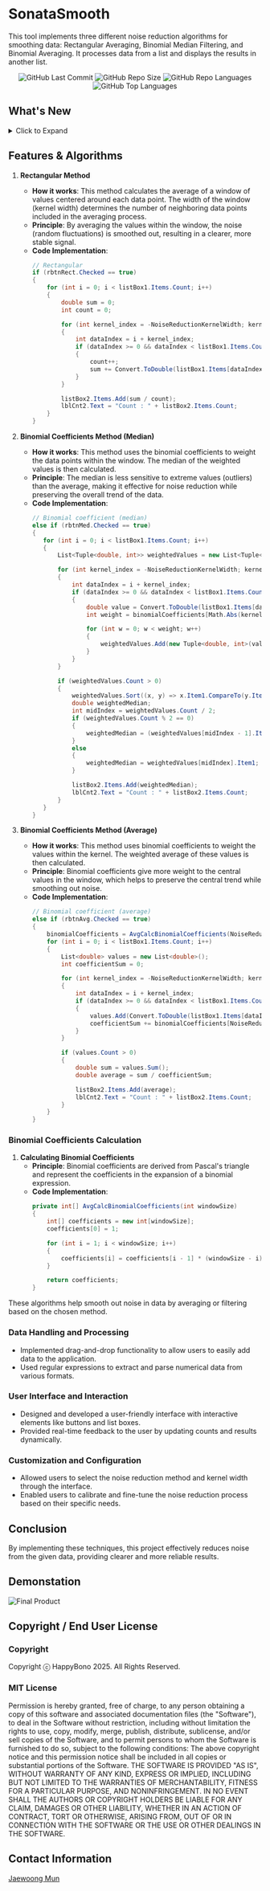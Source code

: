 # SonataSmooth
This tool implements three different noise reduction algorithms for smoothing data: Rectangular Averaging, Binomial Median Filtering, and Binomial Averaging. It processes data from a list and displays the results in another list.

<div align="center">
<img alt="GitHub Last Commit" src="https://img.shields.io/github/last-commit/happybono/SonataSmooth"> 
<img alt="GitHub Repo Size" src="https://img.shields.io/github/repo-size/happybono/SonataSmooth">
<img alt="GitHub Repo Languages" src="https://img.shields.io/github/languages/count/happybono/SonataSmooth">
<img alt="GitHub Top Languages" src="https://img.shields.io/github/languages/top/HappyBono/SonataSmooth">
</div>

## What's New
<details>
<summary>Click to Expand</summary>
  
### v1.0.0.0
#### January 19, 2025
>[Initial release.](https://github.com/happybono/SonataSmooth/commit/1c9911992e2b0ec6b984828519ac78cbcb5a0a51)<br>

### v1.0.1.0
#### January 19, 2025
> [Minor bugs fixed.](https://github.com/happybono/SonataSmooth/commit/a8a9cfd481aa7616bdbc14e27d71a9a6616d171b)<br><br>
> [Explained NoiseReductionKernelWidth and updated algorithm details in README.md.](https://github.com/happybono/SonataSmooth/commit/dbad0337d5c7534902db7f22f6dc23ff60a54a4e)

### v1.0.2.0
#### January 20, 2025
> [Bugs fixed.](https://github.com/happybono/SonataSmooth/commit/f7d0568b4ebf30ed7868885a9bff92960e757b13)<br>
</details>

## Features & Algorithms
1. **Rectangular Method**
   - **How it works**: This method calculates the average of a window of values centered around each data point. The width of the window (kernel width) determines the number of neighboring data points included in the averaging process.
   - **Principle**: By averaging the values within the window, the noise (random fluctuations) is smoothed out, resulting in a clearer, more stable signal.
   - **Code Implementation**:
     ```csharp
     // Rectangular
     if (rbtnRect.Checked == true)
     {
         for (int i = 0; i < listBox1.Items.Count; i++)
         {
             double sum = 0;
             int count = 0;

             for (int kernel_index = -NoiseReductionKernelWidth; kernel_index <= NoiseReductionKernelWidth; kernel_index++)
             {
                 int dataIndex = i + kernel_index;
                 if (dataIndex >= 0 && dataIndex < listBox1.Items.Count)
                 {
                     count++;
                     sum += Convert.ToDouble(listBox1.Items[dataIndex]);
                 }
             }

             listBox2.Items.Add(sum / count);
             lblCnt2.Text = "Count : " + listBox2.Items.Count;
         }
     }
     ```

2. **Binomial Coefficients Method (Median)**
   - **How it works**: This method uses the binomial coefficients to weight the data points within the window. The median of the weighted values is then calculated.
   - **Principle**: The median is less sensitive to extreme values (outliers) than the average, making it effective for noise reduction while preserving the overall trend of the data.
   - **Code Implementation**:
     ```csharp
     // Binomial coefficient (median)
     else if (rbtnMed.Checked == true)
     {
        for (int i = 0; i < listBox1.Items.Count; i++)
        {
            List<Tuple<double, int>> weightedValues = new List<Tuple<double, int>>();

            for (int kernel_index = -NoiseReductionKernelWidth; kernel_index <= NoiseReductionKernelWidth; kernel_index++)
            {
                int dataIndex = i + kernel_index;
                if (dataIndex >= 0 && dataIndex < listBox1.Items.Count && (NoiseReductionKernelWidth + kernel_index) >= 0 && (NoiseReductionKernelWidth + kernel_index) < binomialCoefficients.Length)
                {
                    double value = Convert.ToDouble(listBox1.Items[dataIndex]);
                    int weight = binomialCoefficients[Math.Abs(kernel_index)];

                    for (int w = 0; w < weight; w++)
                    {
                        weightedValues.Add(new Tuple<double, int>(value, weight));
                    }
                }
            }

            if (weightedValues.Count > 0)
            {
                weightedValues.Sort((x, y) => x.Item1.CompareTo(y.Item1));
                double weightedMedian;
                int midIndex = weightedValues.Count / 2;
                if (weightedValues.Count % 2 == 0)
                {
                    weightedMedian = (weightedValues[midIndex - 1].Item1 + weightedValues[midIndex].Item1) / 2.0;
                }
                else
                {
                    weightedMedian = weightedValues[midIndex].Item1;
                }

                listBox2.Items.Add(weightedMedian);
                lblCnt2.Text = "Count : " + listBox2.Items.Count;
            }
        }
     }
     ```

3. **Binomial Coefficients Method (Average)**
   - **How it works**: This method uses binomial coefficients to weight the values within the kernel. The weighted average of these values is then calculated.
   - **Principle**: Binomial coefficients give more weight to the central values in the window, which helps to preserve the central trend while smoothing out noise.
   - **Code Implementation**:
     ```csharp
     // Binomial coefficient (average)
     else if (rbtnAvg.Checked == true)
     {
         binomialCoefficients = AvgCalcBinomialCoefficients(NoiseReductionKernelWidth * 2 + 1);
         for (int i = 0; i < listBox1.Items.Count; i++)
         {
             List<double> values = new List<double>();
             int coefficientSum = 0;

             for (int kernel_index = -NoiseReductionKernelWidth; kernel_index <= NoiseReductionKernelWidth; kernel_index++)
             {
                 int dataIndex = i + kernel_index;
                 if (dataIndex >= 0 && dataIndex < listBox1.Items.Count)
                 {
                     values.Add(Convert.ToDouble(listBox1.Items[dataIndex]) * binomialCoefficients[NoiseReductionKernelWidth + kernel_index]);
                     coefficientSum += binomialCoefficients[NoiseReductionKernelWidth + kernel_index];
                 }
             }

             if (values.Count > 0)
             {
                 double sum = values.Sum();
                 double average = sum / coefficientSum;

                 listBox2.Items.Add(average);
                 lblCnt2.Text = "Count : " + listBox2.Items.Count;
             }
         }
     }
     ```

### Binomial Coefficients Calculation
1. **Calculating Binomial Coefficients**
   - **Principle**: Binomial coefficients are derived from Pascal's triangle and represent the coefficients in the expansion of a binomial expression.
   - **Code Implementation**:
     ```csharp
     private int[] AvgCalcBinomialCoefficients(int windowSize)
     {
         int[] coefficients = new int[windowSize];
         coefficients[0] = 1;

         for (int i = 1; i < windowSize; i++)
         {
             coefficients[i] = coefficients[i - 1] * (windowSize - i) / i;
         }

         return coefficients;
     }
     ```

These algorithms help smooth out noise in data by averaging or filtering based on the chosen method.

### Data Handling and Processing
- Implemented drag-and-drop functionality to allow users to easily add data to the application.
- Used regular expressions to extract and parse numerical data from various formats.

### User Interface and Interaction
- Designed and developed a user-friendly interface with interactive elements like buttons and list boxes.
- Provided real-time feedback to the user by updating counts and results dynamically.

### Customization and Configuration
- Allowed users to select the noise reduction method and kernel width through the interface.
- Enabled users to calibrate and fine-tune the noise reduction process based on their specific needs.

## Conclusion
By implementing these techniques, this project effectively reduces noise from the given data, providing clearer and more reliable results.

## Demonstation
![Final Product](SonataSmooth.png)

## Copyright / End User License
### Copyright
Copyright ⓒ HappyBono 2025. All Rights Reserved.

### MIT License
Permission is hereby granted, free of charge, to any person obtaining a copy of this software and associated documentation files (the "Software"), to deal in the Software without restriction, including without limitation the rights to use, copy, modify, merge, publish, distribute, sublicense, and/or sell copies of the Software, and to permit persons to whom the Software is furnished to do so, subject to the following conditions:
The above copyright notice and this permission notice shall be included in all copies or substantial portions of the Software.
THE SOFTWARE IS PROVIDED "AS IS", WITHOUT WARRANTY OF ANY KIND, EXPRESS OR IMPLIED, INCLUDING BUT NOT LIMITED TO THE WARRANTIES OF MERCHANTABILITY, FITNESS FOR A PARTICULAR PURPOSE, AND NONINFRINGEMENT. IN NO EVENT SHALL THE AUTHORS OR COPYRIGHT HOLDERS BE LIABLE FOR ANY CLAIM, DAMAGES OR OTHER LIABILITY, WHETHER IN AN ACTION OF CONTRACT, TORT OR OTHERWISE, ARISING FROM, OUT OF OR IN CONNECTION WITH THE SOFTWARE OR THE USE OR OTHER DEALINGS IN THE SOFTWARE.

## Contact Information
[Jaewoong Mun](mailto:happybono@outlook.com)
